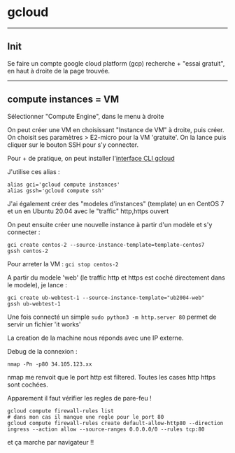 # gcloud



---
## Init

Se faire un compte google cloud platform (gcp)
recherche + "essai gratuit", en haut à droite de la page trouvée.



---
## compute instances = VM

Sélectionner "Compute Engine", dans le menu à droite

On peut créer une VM en choisissant "Instance de VM" à droite,
puis créer. On choisit ses paramètres > E2-micro pour la VM 'gratuite'.
On la lance puis cliquer sur le bouton SSH pour s'y connecter.

Pour + de pratique, on peut installer l'[interface CLI gcloud](https://cloud.google.com/sdk/docs/install)

J'utilise ces alias :
```
alias gci='gcloud compute instances'
alias gssh='gcloud compute ssh'
```

J'ai également créer des "modeles d'instances" (template)
un en CentOS 7 et un en Ubuntu 20.04 avec le "traffic" http,https ouvert

On peut ensuite créer une nouvelle instance à partir d'un modèle et 
s'y connecter :
```
gci create centos-2 --source-instance-template=template-centos7
gssh centos-2
```

Pour arreter la VM :
`gci stop centos-2`

A partir du modele 'web' (le traffic http et https est coché
directement dans le modele), je lance :

```
gci create ub-webtest-1 --source-instance-template="ub2004-web"
gssh ub-webtest-1
```

Une fois connecté un simple
`sudo python3 -m http.server 80`
permet de servir un fichier 'it works'

La creation de la machine nous réponds avec une IP externe.

Debug de la connexion :

```
nmap -Pn -p80 34.105.123.xx
```
nmap me renvoit que le port http est filtered.
Toutes les cases http https sont cochées.

Apparement il faut vérifier les regles de pare-feu !
```
gcloud compute firewall-rules list
# dans mon cas il manque une regle pour le port 80 
gcloud compute firewall-rules create default-allow-http80 --direction ingress --action allow --source-ranges 0.0.0.0/0 --rules tcp:80
```
et ça marche par navigateur !!

